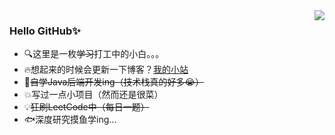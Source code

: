 <img align="right" src="https://github-readme-stats.vercel.app/api?username=xhdd123321&show_icons=true&theme=radical">

### Hello GitHub✨

* 🔍这里是一枚~~学习~~打工中的小白。。。
* 🔥想起来的时候会更新一下博客？[我的小站](https://www.zhu-an.cn)
* 📝~~自学Java后端开发ing（技术栈真的好多😭）~~
* 💥写过一点小项目（然而还是很菜）
* 💡~~狂刷LeetCode中（每日一题）~~
* 🐟深度研究摸鱼学ing...
